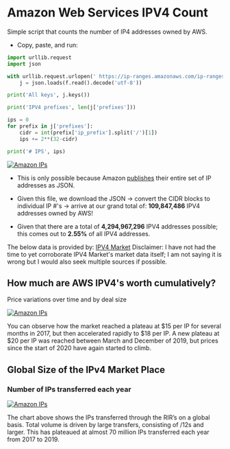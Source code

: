 # Amazon Web Services IPV4 Count
Simple script that counts the number of IP4 addresses owned by AWS.
* Copy, paste, and run:

```py
import urllib.request
import json

with urllib.request.urlopen(' https://ip-ranges.amazonaws.com/ip-ranges.json') as f:
    j = json.loads(f.read().decode('utf-8'))

print('All keys', j.keys())

print('IPV4 prefixes', len(j['prefixes']))

ips = 0
for prefix in j['prefixes']:
    cidr = int(prefix['ip_prefix'].split('/')[1])
    ips += 2**(32-cidr)

print('# IPS', ips)
```
<p align="left"> <a href="" target=""> <img src="https://i.imgur.com/FP6ky07.png" alt="Amazon IPs" /> </a>
  
* This is only possible because Amazon [publishes](https://ip-ranges.amazonaws.com/ip-ranges.json) their entire set of IP addresses as JSON.

* Given this file, we download the JSON -> convert the CIDR blocks to individual IP #'s -> arrive at our grand total of: **109,847,486** IPV4 addresses owned by AWS! 

* Given that there are a total of **4,294,967,296** IPV4 addresses possible; this comes out to **2.55%** of all IPV4 addresses.

The below data is provided by: [IPV4 Market](https://ipv4marketgroup.com/ipv4-pricing/)
Disclaimer: I have not had the time to yet corroborate IPV4 Market's market data itself; I am not saying it is wrong but I would also seek multiple sources if possible.

## How much are AWS IPV4's worth cumulatively? 

Price variations over time and by deal size

<p align="left"> <a href="" target=""> <img src="https://i.imgur.com/8nWpvhO.png" alt="Amazon IPs" /> </a>

You can observe how the market reached a plateau at $15 per IP for several months in 2017, but then accelerated rapidly to $18 per IP. A new plateau at $20 per IP was reached between March and December of 2019, but prices since the start of 2020 have again started to climb.

## Global Size of the IPv4 Market Place
### Number of IPs transferred each year

<p align="left"> <a href="" target=""> <img src="https://i.imgur.com/8PnZnUp.png" alt="Amazon IPs" /> </a> 

The chart above shows the IPs transferred through the RIR’s on a global basis. Total volume is driven by large transfers, consisting of /12s and larger. This has plateaued at almost 70 million IPs transferred each year from 2017 to 2019.
